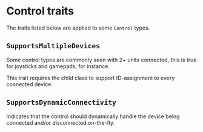 # Control traits

The traits listed below are applied to some ``Control`` types.

## ``SupportsMultipleDevices``
Some control types are commonly seen with 2+ units connected, this is true
for joysticks and gamepads, for instance.

This trait requires the child class to support ID-assignment to every connected device.

## ``SupportsDynamicConnectivity``
Indicates that the control should dynamically handle the device being
connected and/or disconnected on-the-fly.
